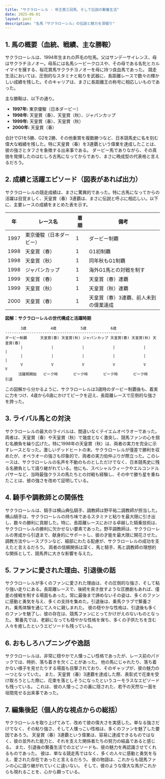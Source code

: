 ```yaml
---
title: "サクラローレル - 帝王賞三冠馬、そして伝説の繋養生活"
date: 2025-06-01
layout: post
description: "名馬『サクラローレル』の伝説と魅力を深堀り"
---
```


## 1. 馬の概要（血統、戦績、主な勝鞍）

サクラローレルは、1994年生まれの芦毛の牡馬。父はサンデーサイレンス、母はサクラチヨノオー。母系には名馬シービークロスや、その母である名牝ヒカルイマイを擁する、桜花賞馬サクラチヨノオーを母に持つ良血馬であった。  競走生活においては、圧倒的なスタミナと粘りを武器に、長距離レースで数々の輝かしい成績を残した。そのキャリアは、まさに長距離王の称号に相応しいものであった。

主な勝鞍は、以下の通り。

* **1997年:**  東京優駿（日本ダービー）
* **1998年:**  天皇賞（春）、天皇賞（秋）、ジャパンカップ
* **1999年:**  天皇賞（春）、天皇賞（秋）
* **2000年:** 天皇賞（春）

合計でG1を5勝、G2を2勝、その他重賞を複数勝つなど、日本競馬史に名を刻む偉大な戦績を残した。特に天皇賞（春）を3連覇という偉業を達成したことは、彼の強さとタフさを象徴する出来事である。  ダービー馬でありながら、その真価を発揮したのはむしろ古馬になってからであり、まさに晩成型の代表格と言えるだろう。


## 2. 成績と活躍エピソード（図表があれば出力）

サクラローレルの競走成績は、まさに驚異的であった。特に古馬になってからの活躍は目覚ましく、天皇賞（春）3連覇は、まさに伝説と呼ぶに相応しい。以下に、主要レースの成績をまとめた表を示す。

| 年 | レース名           | 着順 | 備考                                      |
|---|--------------------|-----|-------------------------------------------|
| 1997 | 東京優駿（日本ダービー） | 1   | ダービー制覇                              |
| 1998 | 天皇賞（春）       | 1   | G1初制覇                                  |
| 1998 | 天皇賞（秋）       | 1   | 同年秋もG1制覇                            |
| 1998 | ジャパンカップ      | 1   | 海外G1馬との対戦を制す                      |
| 1999 | 天皇賞（春）       | 1   | 天皇賞（春）連覇                          |
| 1999 | 天皇賞（秋）       | 1   | 天皇賞（秋）連覇                          |
| 2000 | 天皇賞（春）       | 1   | 天皇賞（春）3連覇、前人未到の偉業達成     |


**図解：サクラローレルの世代構成と活躍時期**

```
       3歳           4歳           5歳           6歳
-----------------------------------------------------
ダービー制覇      天皇賞(春) 天皇賞(秋) ジャパンカップ 天皇賞(春) 天皇賞(秋) 天皇賞(春)
       |             |             |             |             |             |
       |             |             |             |             |             |
       V             V             V             V             V             V
      活躍期開始   ピーク時       ピーク時       ピーク時       ピーク時       引退
```

この図解から分かるように、サクラローレルは3歳時のダービー制覇後も、着実に力をつけ、4歳から6歳にかけてピークを迎え、長距離レースで圧倒的な強さを誇った。


## 3. ライバル馬との対決

サクラローレルの最大のライバルは、間違いなくテイエムオペラオーであった。両者は、天皇賞（春）や天皇賞（秋）で幾度となく激突し、競馬ファンの心を掴む名勝負を繰り広げた。特に1998年の天皇賞（秋）は、両者の実力を完全に示すレースとなった。激しいデッドヒートの末、サクラローレルが僅差で勝利を収めたが、オペラオーの強さも印象的で、両者の実力伯仲ぶりが際立った。このレースは、サクラローレルの名声を不動のものとしただけでなく、日本競馬史に残る名勝負として語り継がれている。他にも、スペシャルウィークやエルコンドルパサーなど、当時最強クラスの馬たちとの対戦も経験し、その中で勝ち星を重ねたことは、彼の強さを改めて証明している。


## 4. 騎手や調教師との関係性

サクラローレルは、騎手は横山典弘騎手、調教師は野平祐二調教師が担当した。横山騎手は、サクラローレルの持ち味であるスタミナと粘りを最大限に引き出し、数々の勝利に貢献した。特に、長距離レースにおける卓越した騎乗技術は、サクラローレルの勝利に欠かせない要素であった。野平調教師は、サクラローレルの育成から引退まで、献身的にサポートし、彼の才能を最大限に開花させた。調教方法やレースプランなど、細部にわたる配慮が、サクラローレルの成功を支えたと言えるだろう。  両者の信頼関係は深く、馬と騎手、馬と調教師の理想的な関係として、競馬界に大きな影響を与えた。


## 5. ファンに愛された理由、引退後の話

サクラローレルが多くのファンに愛された理由は、その圧倒的な強さ、そして粘り強い走りにある。長距離レースで、後続を突き放すような圧勝劇もあれば、僅差の接戦を制する場面もあった。常に最後まで諦めないその姿は、多くのファンに感動と勇気を与え、多くの支持を集めた。引退後は、乗馬クラブで繋養され、乗馬体験を通じて人々に親しまれた。  彼の穏やかな性格は、引退後も多くのファンを魅了し、彼の存在は、競馬ファンにとってかけがえのないものとなった。  繋養先では、老齢になっても穏やかな性格を保ち、多くの子供たちを含む人々を癒したというエピソードも残っている。


## 6. おもしろハプニングや逸話

サクラローレルは、非常に穏やかで人懐っこい性格であったが、レース前のパドックでは、時折、落ち着きを欠くことがあった。  他の馬にじゃれたり、落ち着かない様子を見せたりする場面も目撃されており、そのギャップが、彼の魅力の一つとなっていた。  また、天皇賞（春）3連覇を達成した際、表彰式で花束を受け取ろうとした際に、花束を落としそうになったというユーモラスなエピソードも残っている。  これは、彼の人懐っこさの裏に隠された、若干の天然な一面を垣間見せる出来事であった。


## 7. 編集後記（個人的な視点からの総括）

サクラローレルを取り上げてみて、改めて彼の偉大さを実感した。単なる強さだけでなく、その粘り強さ、そして人懐っこい性格は、多くのファンを魅了した要因であろう。  天皇賞（春）3連覇という偉業は、容易に達成できるものではなく、彼の並外れた能力と、それを支えた関係者たちの努力の結晶であると感じる。  また、引退後の繋養生活でのエピソードも、彼の魅力を再認識させてくれるものであった。  彼は、単なる競走馬ではなく、多くの人々に感動と勇気を与え、愛された存在であったと言えるだろう。  彼の物語は、これからも競馬ファンの心に語り継がれていくに違いない。  そして、彼のような偉大な馬がこれからも現れることを、心から願っている。
